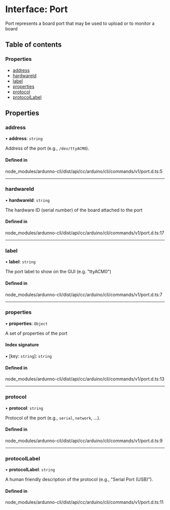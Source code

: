 # Interface: Port

Port represents a board port that may be used to upload or to monitor a board

## Table of contents

### Properties

- [address](Port.md#address)
- [hardwareId](Port.md#hardwareid)
- [label](Port.md#label)
- [properties](Port.md#properties)
- [protocol](Port.md#protocol)
- [protocolLabel](Port.md#protocollabel)

## Properties

### address

• **address**: `string`

Address of the port (e.g., `/dev/ttyACM0`).

#### Defined in

node_modules/ardunno-cli/dist/api/cc/arduino/cli/commands/v1/port.d.ts:5

---

### hardwareId

• **hardwareId**: `string`

The hardware ID (serial number) of the board attached to the port

#### Defined in

node_modules/ardunno-cli/dist/api/cc/arduino/cli/commands/v1/port.d.ts:17

---

### label

• **label**: `string`

The port label to show on the GUI (e.g. "ttyACM0")

#### Defined in

node_modules/ardunno-cli/dist/api/cc/arduino/cli/commands/v1/port.d.ts:7

---

### properties

• **properties**: `Object`

A set of properties of the port

#### Index signature

▪ [key: `string`]: `string`

#### Defined in

node_modules/ardunno-cli/dist/api/cc/arduino/cli/commands/v1/port.d.ts:13

---

### protocol

• **protocol**: `string`

Protocol of the port (e.g., `serial`, `network`, ...).

#### Defined in

node_modules/ardunno-cli/dist/api/cc/arduino/cli/commands/v1/port.d.ts:9

---

### protocolLabel

• **protocolLabel**: `string`

A human friendly description of the protocol (e.g., "Serial Port (USB)").

#### Defined in

node_modules/ardunno-cli/dist/api/cc/arduino/cli/commands/v1/port.d.ts:11
